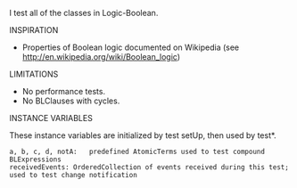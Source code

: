 I test all of the classes in Logic-Boolean.

INSPIRATION

- Properties of Boolean logic documented on Wikipedia (see http://en.wikipedia.org/wiki/Boolean_logic)

LIMITATIONS

- No performance tests.
- No BLClauses with cycles.

INSTANCE VARIABLES

These instance variables are initialized by test setUp, then used by test*.
	
	a, b, c, d, notA:	predefined AtomicTerms used to test compound BLExpressions
	receivedEvents:	OrderedCollection of events received during this test; used to test change notification
